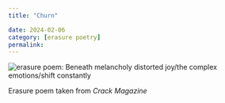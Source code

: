 ```yaml
---
title: "Churn"

date: 2024-02-06
category: [erasure poetry] 
permalink:
---
```


<img src="https://www.davidralphlewis.co.uk/assets/images/articles/2024/churn.jpeg" alt="erasure poem: Beneath melancholy distorted joy/the complex emotions/shift constantly " title="everything at the same time" class="responsive"><br>  

Erasure poem taken from *Crack Magazine*